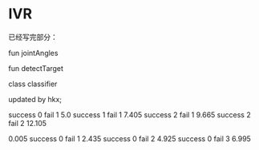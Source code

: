 # IVR
已经写完部分：

fun jointAngles

fun detectTarget

class classifier

updated by hkx;

success 0
fail 1
5.0
success 1
fail 1
7.405
success 2
fail 1
9.665
success 2
fail 2
12.105

0.005
success 0
fail 1
2.435
success 0
fail 2
4.925
success 0
fail 3
6.995
